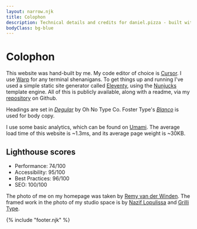 ```yaml
---
layout: narrow.njk
title: Colophon
description: Technical details and credits for daniel.pizza - built with Eleventy and Nunjucks, featuring custom typography and open-source analytics.
bodyClass: bg-blue
---
```


# Colophon

This website was hand-built by me. My code editor of choice is [Cursor](cursor.com "Cursor, code editor"). I use [Warp](http://warp.dev/ "Warp terminal") for any terminal shenanigans. To get things up and running I've used a simple static site generator called [Eleventy](https://www.11ty.dev/ "Eleventy"), using the [Nunjucks](https://mozilla.github.io/nunjucks/ "Nunjucks") template engine. All of this is publicly available, along with a readme, via my [repository](https://github.com/dvdwinden/danielvdwww "This site's Github repository") on Github.

Headings are set in [_Degular_](https://ohnotype.co/fonts/degular "Degular by Oh No Type Co") by Oh No Type Co. Foster Type's [_Blanco_](https://www.fostertype.com/retail-type/blanco "Blanco by Foster Type") is used for body copy.

I use some basic analytics, which can be found on [Umami](https://eu.umami.is/websites/5a0a578b-bf79-4578-96ef-373454590774 "View my analytics on Umami"). The average load time of this website is ~1.3ms, and its average page weight is ~30KB. 

## Lighthouse scores
- Performance: 74/100
- Accessibility: 95/100
- Best Practices: 96/100
- SEO: 100/100

The photo of me on my homepage was taken by [Remy van der Winden](http://remyvdw.nl "Remy van der Winden"). The framed work in the photo of my studio space is by [Nazif Lopulissa](https://www.naziflopulissa.com/ "Nazif Lopulissa") and [Grilli Type](https://www.grillitype.com/ "Grilli Type").

{% include "footer.njk" %}